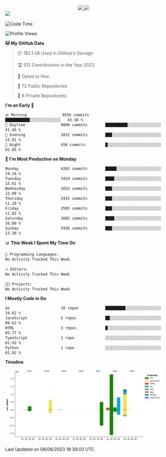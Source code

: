 <div align="center">
  <a href="https://github.com/arielsrv">
    <img height="180em" src="https://github-readme-stats.vercel.app/api?username=arielsrv&show_icons=true&theme=radical&include_all_commits=true&count_private=true"/>
    <img height="180em" src="https://github-readme-stats.vercel.app/api/top-langs/?username=arielsrv&layout=compact&langs_count=10&theme=radical"/>
 </a>
</div>

<div>
  <a href="https://www.linkedin.com/in/arielpineiro/" target="_blank">
    <img src="https://img.shields.io/badge/-LinkedIn-%230077B5?style=for-the-badge&logo=linkedin&logoColor=white" target="_blank">
  </a>
</div>

<!--START_SECTION:waka-->
![Code Time](http://img.shields.io/badge/Code%20Time-0%20secs-blue)

![Profile Views](http://img.shields.io/badge/Profile%20Views-0-blue)

**🐱 My GitHub Data** 

> 📦 182.1 kB Used in GitHub's Storage 
 > 
> 🏆 512 Contributions in the Year 2023
 > 
> 💼 Opted to Hire
 > 
> 📜 72 Public Repositories 
 > 
> 🔑 6 Private Repositories 
 > 
**I'm an Early 🐤** 

```text
🌞 Morning                9556 commits        ███████████░░░░░░░░░░░░░░   43.58 % 
🌆 Daytime                9090 commits        ██████████░░░░░░░░░░░░░░░   41.45 % 
🌃 Evening                2832 commits        ███░░░░░░░░░░░░░░░░░░░░░░   12.91 % 
🌙 Night                  450 commits         █░░░░░░░░░░░░░░░░░░░░░░░░   02.05 % 
```
📅 **I'm Most Productive on Monday** 

```text
Monday                   4201 commits        █████░░░░░░░░░░░░░░░░░░░░   19.16 % 
Tuesday                  3424 commits        ████░░░░░░░░░░░░░░░░░░░░░   15.61 % 
Wednesday                2652 commits        ███░░░░░░░░░░░░░░░░░░░░░░   12.09 % 
Thursday                 2435 commits        ███░░░░░░░░░░░░░░░░░░░░░░   11.10 % 
Friday                   2595 commits        ███░░░░░░░░░░░░░░░░░░░░░░   11.83 % 
Saturday                 3685 commits        ████░░░░░░░░░░░░░░░░░░░░░   16.80 % 
Sunday                   2936 commits        ███░░░░░░░░░░░░░░░░░░░░░░   13.39 % 
```


📊 **This Week I Spent My Time On** 

```text
💬 Programming Languages: 
No Activity Tracked This Week

🔥 Editors: 
No Activity Tracked This Week

🐱‍💻 Projects: 
No Activity Tracked This Week
```

**I Mostly Code in Go** 

```text
Go                       18 repos            █████████░░░░░░░░░░░░░░░░   34.62 % 
JavaScript               5 repos             ██░░░░░░░░░░░░░░░░░░░░░░░   09.62 % 
HTML                     3 repos             █░░░░░░░░░░░░░░░░░░░░░░░░   05.77 % 
TypeScript               1 repo              ░░░░░░░░░░░░░░░░░░░░░░░░░   01.92 % 
Python                   1 repo              ░░░░░░░░░░░░░░░░░░░░░░░░░   01.92 % 
```



**Timeline**

![Lines of Code chart](https://raw.githubusercontent.com/arielsrv/arielsrv/main/assets/bar_graph.png)


 Last Updated on 08/06/2023 18:39:03 UTC
<!--END_SECTION:waka-->
